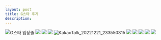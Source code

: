 ```yaml
---
layout: post
title: G스타 후기
description:
---
```

![G스타 입장줄](https://user-images.githubusercontent.com/65288322/208679886-5a8d03ba-c5a4-43c1-a149-57c49f163d7a.jpg)
![](https://user-images.githubusercontent.com/65288322/208679895-7544b7fb-be91-442e-9520-9da42030168c.jpg)
![](https://user-images.githubusercontent.com/65288322/208679905-d2100fe9-1c0c-4813-978b-2e035a8aa02b.jpg)
![](https://user-images.githubusercontent.com/65288322/208679908-863525dd-0dd3-4228-ab4d-4e57849ecda7.jpg)
![KakaoTalk_20221221_233550315](https://user-images.githubusercontent.com/65288322/208930251-44f14551-cccd-4628-985c-e2759dfa4534.jpg)
![](https://user-images.githubusercontent.com/65288322/208679915-9e9a6708-fba6-4e7f-8679-24715d950dc1.jpg)
![](https://user-images.githubusercontent.com/65288322/208679920-d3f6462e-7669-4066-b929-5871b6359423.jpg)
![](https://user-images.githubusercontent.com/65288322/208679929-444c37ad-e8a9-4fae-9a91-0270b7767858.jpg)
![](https://user-images.githubusercontent.com/65288322/208679935-4aebe910-05ff-4184-9bc1-f69c9246888f.jpg)
![](https://user-images.githubusercontent.com/65288322/208679940-7e0a75b9-6cba-4ef8-b6be-02b40b6b02c0.jpg)
